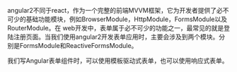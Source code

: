 angular2不同于react，作为一个完整的前端MVVM框架，它为开发者提供了必不可少的基础功能模块，例如BrowserModule，HttpModule，FormsModule以及RouterModule。在
web开发中，表单属于必不可少的功能之一，最常见的就是登陆注册页面。当我们使用angular2开发表单应用时，主要会涉及到两个模块。分别是FormsModule和ReactiveFormsModule。

我们写Angular表单组件时，可以使用模板驱动式表单，也可以使用响应式表单。